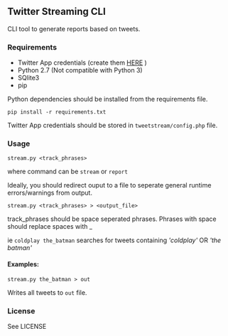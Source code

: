 ## Twitter Streaming CLI

CLI tool to generate reports based on tweets. 


### Requirements

* Twitter App credentials (create them [HERE](https://apps.twitter.com/) )
* Python 2.7 (Not compatible with Python 3)
* SQlite3
* pip

Python dependencies should be installed from the requirements file.

```shell
pip install -r requirements.txt
```

Twitter App credentials should be stored in ```tweetstream/config.php``` file.

### Usage

```shell
stream.py <track_phrases>
```
where command can be ```stream``` or ```report```

Ideally, you should redirect ouput to a file to seperate general runtime errors/warnings from output.

```shell
stream.py <track_phrases> > <output_file>
```
track_phrases should be space seperated phrases. Phrases with space should replace spaces with _

ie ```coldplay the_batman``` searches for tweets containing  *'coldplay'* OR *'the batman'*



#### Examples:
```shell
stream.py the_batman > out
```
Writes all tweets to ```out``` file.


### License

See LICENSE